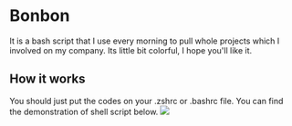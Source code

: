 # Bonbon
It is a bash script that I use every morning to pull whole projects which I involved on my company. Its little bit colorful, I hope you'll like it.
## How it works
You should just put the codes on your .zshrc or .bashrc file. You can find the demonstration of shell script below.
![](bonbon.gif)
